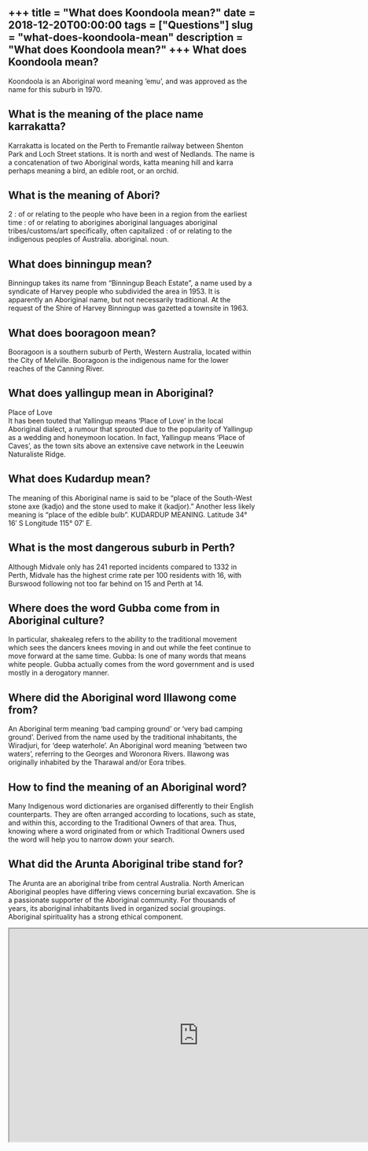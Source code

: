 +++
title = "What does Koondoola mean?"
date = 2018-12-20T00:00:00
tags = ["Questions"]
slug = "what-does-koondoola-mean"
description = "What does Koondoola mean?"
+++
What does Koondoola mean?
-------------------------

Koondoola is an Aboriginal word meaning ’emu’, and was approved as the name for this suburb in 1970.

What is the meaning of the place name karrakatta?
-------------------------------------------------

Karrakatta is located on the Perth to Fremantle railway between Shenton Park and Loch Street stations. It is north and west of Nedlands. The name is a concatenation of two Aboriginal words, katta meaning hill and karra perhaps meaning a bird, an edible root, or an orchid.

What is the meaning of Abori?
-----------------------------

2 : of or relating to the people who have been in a region from the earliest time : of or relating to aborigines aboriginal languages aboriginal tribes/customs/art specifically, often capitalized : of or relating to the indigenous peoples of Australia. aboriginal. noun.

What does binningup mean?
-------------------------

Binningup takes its name from “Binningup Beach Estate”, a name used by a syndicate of Harvey people who subdivided the area in 1953. It is apparently an Aboriginal name, but not necessarily traditional. At the request of the Shire of Harvey Binningup was gazetted a townsite in 1963.

What does booragoon mean?
-------------------------

Booragoon is a southern suburb of Perth, Western Australia, located within the City of Melville. Booragoon is the indigenous name for the lower reaches of the Canning River.

What does yallingup mean in Aboriginal?
---------------------------------------

Place of Love  
It has been touted that Yallingup means ‘Place of Love’ in the local Aboriginal dialect, a rumour that sprouted due to the popularity of Yallingup as a wedding and honeymoon location. In fact, Yallingup means ‘Place of Caves’, as the town sits above an extensive cave network in the Leeuwin Naturaliste Ridge.

What does Kudardup mean?
------------------------

The meaning of this Aboriginal name is said to be “place of the South-West stone axe (kadjo) and the stone used to make it (kadjor).” Another less likely meaning is “place of the edible bulb”. KUDARDUP MEANING. Latitude 34° 16′ S Longitude 115° 07′ E.

What is the most dangerous suburb in Perth?
-------------------------------------------

Although Midvale only has 241 reported incidents compared to 1332 in Perth, Midvale has the highest crime rate per 100 residents with 16, with Burswood following not too far behind on 15 and Perth at 14.

Where does the word Gubba come from in Aboriginal culture?
----------------------------------------------------------

In particular, shakealeg refers to the ability to the traditional movement which sees the dancers knees moving in and out while the feet continue to move forward at the same time. Gubba: Is one of many words that means white people. Gubba actually comes from the word government and is used mostly in a derogatory manner.

Where did the Aboriginal word Illawong come from?
-------------------------------------------------

An Aboriginal term meaning ‘bad camping ground’ or ‘very bad camping ground’. Derived from the name used by the traditional inhabitants, the Wiradjuri, for ‘deep waterhole’. An Aboriginal word meaning ‘between two waters’, referring to the Georges and Woronora Rivers. Illawong was originally inhabited by the Tharawal and/or Eora tribes.

How to find the meaning of an Aboriginal word?
----------------------------------------------

Many Indigenous word dictionaries are organised differently to their English counterparts. They are often arranged according to locations, such as state, and within this, according to the Traditional Owners of that area. Thus, knowing where a word originated from or which Traditional Owners used the word will help you to narrow down your search.

What did the Arunta Aboriginal tribe stand for?
-----------------------------------------------

The Arunta are an aboriginal tribe from central Australia. North American Aboriginal peoples have differing views concerning burial excavation. She is a passionate supporter of the Aboriginal community. For thousands of years, its aboriginal inhabitants lived in organized social groupings. Aboriginal spirituality has a strong ethical component.

<iframe allow="accelerometer; autoplay; clipboard-write; encrypted-media; gyroscope; picture-in-picture" allowfullscreen="" class="__youtube_prefs__  epyt-is-override  no-lazyload" data-no-lazy="1" data-origheight="433" data-origwidth="770" data-skipgform_ajax_framebjll="" height="433" id="_ytid_49267" loading="lazy" src="https://www.youtube.com/embed/7c8QF-s3hAo?enablejsapi=1&autoplay=0&cc_load_policy=0&cc_lang_pref=&iv_load_policy=1&loop=0&modestbranding=0&rel=1&fs=1&playsinline=0&autohide=2&theme=dark&color=red&controls=1&" title="YouTube player" width="770"></iframe>